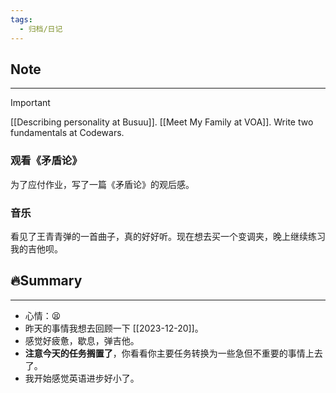 ```yaml
---
tags:
  - 归档/日记
---
```


## Note

---

> [!Important]
> [[Describing personality at Busuu]].
> [[Meet My Family at VOA]].
> Write two fundamentals at Codewars.

### 观看《矛盾论》

为了应付作业，写了一篇《矛盾论》的观后感。

### 音乐

看见了王青青弹的一首曲子，真的好好听。现在想去买一个变调夹，晚上继续练习我的吉他呗。

## 🔥Summary

---
- 心情：😫
- 昨天的事情我想去回顾一下 [[2023-12-20]]。
- 感觉好疲惫，歇息，弹吉他。
- **注意今天的任务搁置了**，你看看你主要任务转换为一些急但不重要的事情上去了。
- 我开始感觉英语进步好小了。
